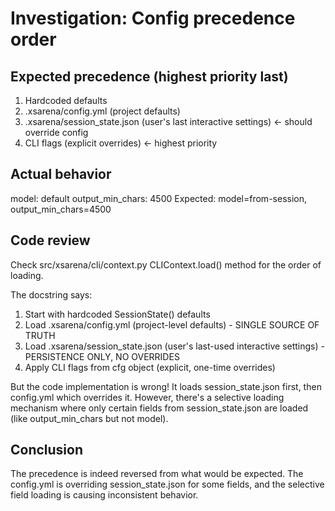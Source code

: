 # Investigation: Config precedence order

## Expected precedence (highest priority last)
1. Hardcoded defaults
2. .xsarena/config.yml (project defaults)
3. .xsarena/session_state.json (user's last interactive settings) ← should override config
4. CLI flags (explicit overrides) ← highest priority

## Actual behavior
model: default
output_min_chars: 4500
Expected: model=from-session, output_min_chars=4500

## Code review
Check src/xsarena/cli/context.py CLIContext.load() method for the order of loading.

The docstring says:
1. Start with hardcoded SessionState() defaults
2. Load .xsarena/config.yml (project-level defaults) - SINGLE SOURCE OF TRUTH
3. Load .xsarena/session_state.json (user's last-used interactive settings) - PERSISTENCE ONLY, NO OVERRIDES
4. Apply CLI flags from cfg object (explicit, one-time overrides)

But the code implementation is wrong! It loads session_state.json first, then config.yml which overrides it.
However, there's a selective loading mechanism where only certain fields from session_state.json are loaded (like output_min_chars but not model).

## Conclusion
The precedence is indeed reversed from what would be expected. The config.yml is overriding session_state.json for some fields, and the selective field loading is causing inconsistent behavior.
